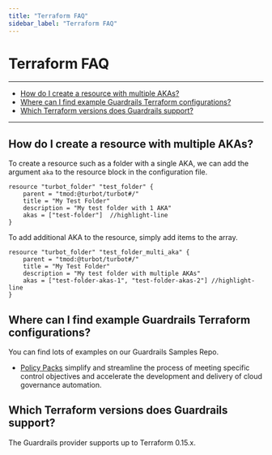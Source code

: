 ```yaml
---
title: "Terraform FAQ"
sidebar_label: "Terraform FAQ"
---
```


# Terraform FAQ

---

- [How do I create a resource with multiple AKAs?](#how-do-i-create-a-resource-with-multiple-akas)
- [Where can I find example Guardrails Terraform configurations?](#where-can-i-find-example-guardrails-terraform-configurations)
- [Which Terraform versions does Guardrails support?](#which-terraform-versions-does-guardrails-support)

---

## How do I create a resource with multiple AKAs?

To create a resource such as a folder with a single AKA, we can add the argument
`aka` to the resource block in the configuration file.

```hcl
resource "turbot_folder" "test_folder" {
    parent = "tmod:@turbot/turbot#/"
    title = "My Test Folder"
    description = "My test folder with 1 AKA"
    akas = ["test-folder"]  //highlight-line
}
```

To add additional AKA to the resource, simply add items to the array.

```hcl
resource "turbot_folder" "test_folder_multi_aka" {
    parent = "tmod:@turbot/turbot#/"
    title = "My Test Folder"
    description = "My test folder with multiple AKAs"
    akas = ["test-folder-akas-1", "test-folder-akas-2"] //highlight-line
}
```

## Where can I find example Guardrails Terraform configurations?

You can find lots of examples on our Guardrails Samples Repo.

- [Policy Packs](https://github.com/turbot/guardrails-samples/tree/main/policy_packs) simplify and streamline the process of meeting specific control objectives and accelerate the development and delivery of cloud governance automation.

## Which Terraform versions does Guardrails support?

The Guardrails provider supports up to Terraform 0.15.x.
